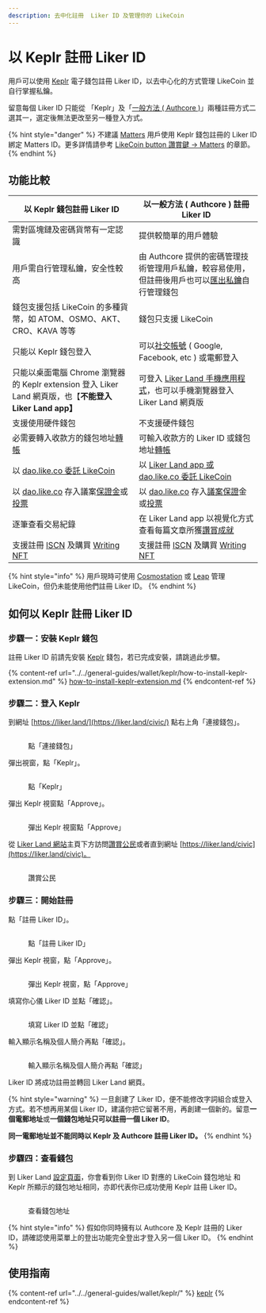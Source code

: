 ```yaml
---
description: 去中化註冊  Liker ID 及管理你的 LikeCoin
---
```


# 以 Keplr 註冊 Liker ID

用戶可以使用 [Keplr](../../general-guides/wallet/keplr/) 電子錢包註冊 Liker ID，以去中心化的方式管理 LikeCoin 並自行掌握私鑰。

留意每個 Liker ID 只能從 「Keplr」及「[一般方法 ( Authcore )](register/)」兩種註冊方式二選其一，選定後無法更改至另一種登入方式。

{% hint style="danger" %}
不建議 [Matters](../creator/matters.md) 用戶使用 Keplr 錢包註冊的 Liker ID 綁定 Matters ID。更多詳情請參考 [LikeCoin button 讚賞鍵 -> Matters](../creator/matters.md) 的章節。
{% endhint %}

## 功能比較

| **以 Keplr 錢包註冊 Liker ID**                                                                                                                                 | **以一般方法 ( Authcore ) 註冊 Liker ID**                                                                                                                         |
| --------------------------------------------------------------------------------------------------------------------------------------------------------- | ---------------------------------------------------------------------------------------------------------------------------------------------------------- |
| 需對區塊鏈及密碼貨幣有一定認識                                                                                                                                           | 提供較簡單的用戶體驗                                                                                                                                                 |
| 用戶需自行管理私鑰，安全性較高                                                                                                                                           | 由 Authcore 提供的密碼管理技術管理用戶私鑰，較容易使用，但註冊後用戶也可以[匯出私鑰](export-seed-words.md)自行管理錢包                                                                               |
| 錢包支援包括 LikeCoin 的多種貨幣，如 ATOM、OSMO、AKT、CRO、KAVA 等等                                                                                                         | 錢包只支援 LikeCoin                                                                                                                                             |
| 只能以 Keplr 錢包登入                                                                                                                                            | 可以[社交帳號](register/social-media-logins.md) ( Google, Facebook, etc ) 或電郵登入                                                                                  |
| 只能以桌面電腦 Chrome 瀏覽器的 Keplr extension 登入 Liker Land 網頁版，也【**不能登入  Liker Land app】**                                                                         | 可登入 [Liker Land 手機應用程式](../liker-land/download.md)，也可以手機瀏覽器登入 Liker Land 網頁版                                                                               |
| 支援使用硬件錢包​                                                                                                                                                 | 不支援硬件錢包                                                                                                                                                    |
| 必需要轉入收款方的錢包地址[轉帳](../../general-guides/wallet/keplr/keplr-deposit-and-send-likecoin.md)                                                                   | 可輸入收款方的 Liker ID 或錢包地址[轉帳](../../general-guides/wallet/like-pay.md)                                                                                        |
| 以 [dao.like.co 委託 LikeCoin](../../general-guides/stake/delegation-of-likecoin.md#delegate-via-dao.like.co)                                                | 以 [Liker Land app 或 dao.like.co 委託 LikeCoin](../../general-guides/stake/delegation-of-likecoin.md)                                                         |
| 以 [dao.like.co](https://dao.like.co/) 存入議案[保證金](../../general-guides/governance/proposal-deposit.md)或[投票](../../general-guides/governance/direct-vote.md) | 以 [dao.like.co](https://dao.like.co/) 存入[議案保證](../../general-guides/governance/proposal-deposit.md)金或[投票](../../general-guides/governance/direct-vote.md)  |
| 逐筆查看交易紀錄                                                                                                                                                  | 在 Liker Land app 以視覺化方式查看每篇文章所獲[讚賞成就](../creatortools/rewards.md)                                                                                          |
| 支援註冊 [ISCN](../../general-guides/decentralized-publishing/app.like.co.md) 及購買 [Writing NFT](../../general-guides/writing-nft/collect-writing-nft/)        | 支援註冊 [ISCN](../../general-guides/decentralized-publishing/iscn-batch-uploader.md) 及購買 [Writing NFT](../../general-guides/writing-nft/collect-writing-nft/) |

{% hint style="info" %}
用戶現時可使用 [Cosmostation](../../general-guides/wallet/cosmostation/) 或 [Leap](../../general-guides/wallet/leap/) 管理 LikeCoin，但仍未能使用他們註冊 Liker ID。
{% endhint %}

## 如何以 Keplr 註冊 Liker ID

### 步驟一：安裝 Keplr 錢包

註冊 Liker ID 前請先安裝 [Keplr](../../general-guides/wallet/keplr/) 錢包，若已完成安裝，請跳過此步驟。

{% content-ref url="../../general-guides/wallet/keplr/how-to-install-keplr-extension.md" %}
[how-to-install-keplr-extension.md](../../general-guides/wallet/keplr/how-to-install-keplr-extension.md)
{% endcontent-ref %}

### 步驟二：登入 Keplr

到網址 [https://liker.land/](https://liker.land/civic/) 點右上角「連接錢包」。

<figure><img src="../../.gitbook/assets/Keplr Register Liker ID 01.png" alt=""><figcaption><p>點「連接錢包」</p></figcaption></figure>

彈出視窗，點「Keplr」。

<figure><img src="../../.gitbook/assets/Keplr Register Liker ID 02.png" alt=""><figcaption><p>點「Keplr」</p></figcaption></figure>

彈出 Keplr 視窗點「Approve」。

<figure><img src="../../.gitbook/assets/Keplr Register Liker ID 03.png" alt=""><figcaption><p>彈出 Keplr 視窗點「Approve」</p></figcaption></figure>

從 [Liker Land 網站](https://liker.land)主頁下方訪問[讚賞公民](https://liker.land/en/civic)或者直到網址 [https://liker.land/civic](https://liker.land/civic)。

<figure><img src="../../.gitbook/assets/Civic Liker menu.png" alt=""><figcaption><p>讚賞公民</p></figcaption></figure>

### 步驟三：開始註冊

點「註冊 Liker ID」。

<figure><img src="../../.gitbook/assets/Keplr Register Liker ID 05.png" alt=""><figcaption><p>點「註冊 Liker ID」</p></figcaption></figure>

彈出 Keplr 視窗，點「Approve」。

<figure><img src="../../.gitbook/assets/Keplr Register Liker ID 06.png" alt=""><figcaption><p>彈出 Keplr 視窗，點「Approve」</p></figcaption></figure>

填寫你心儀 Liker ID 並點「確認」。

<figure><img src="../../.gitbook/assets/Keplr Register Liker ID 07.png" alt=""><figcaption><p>填寫 Liker ID 並點「確認」</p></figcaption></figure>

輸入顯示名稱及個人簡介再點「確認」。

<figure><img src="../../.gitbook/assets/Keplr Register Liker ID 08.png" alt=""><figcaption><p>輸入顯示名稱及個人簡介再點「確認」</p></figcaption></figure>

Liker ID 將成功註冊並轉回 Liker Land 網頁。

{% hint style="warning" %}
一旦創建了 Liker ID，便不能修改字詞組合或登入方式。若不想再用某個 Liker ID，建議你把它留著不用，再創建一個新的。留意**一個電郵地址**或**一個錢包地址只可以註冊一個 Liker ID**。

**同一電郵地址並不能同時以 Keplr 及 Authcore 註冊 Liker ID。**
{% endhint %}

### 步驟四：查看錢包

到 Liker Land [設定頁面](https://like.co/in/settings)，你會看到你 Liker ID 對應的 LikeCoin 錢包地址和 Keplr 所顯示的錢包地址相同，亦即代表你已成功使用 Keplr 註冊 Liker ID。

<figure><img src="../../.gitbook/assets/Keplr Register Liker ID 09.png" alt=""><figcaption><p>查看錢包地址</p></figcaption></figure>

{% hint style="info" %}
假如你同時擁有以 Authcore 及 Keplr 註冊的 Liker ID，請確認使用菜單上的登出功能完全登出才登入另一個 Liker ID。
{% endhint %}

## 使用指南

{% content-ref url="../../general-guides/wallet/keplr/" %}
[keplr](../../general-guides/wallet/keplr/)
{% endcontent-ref %}

